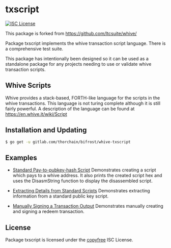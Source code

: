 txscript
========

[![ISC License](http://img.shields.io/badge/license-ISC-blue.svg)](http://copyfree.org)

This package is forked from https://github.com/ltcsuite/whive/

Package txscript implements the whive transaction script language.  There is
a comprehensive test suite.

This package has intentionally been designed so it can be used as a standalone
package for any projects needing to use or validate whive transaction scripts.

## Whive Scripts

Whive provides a stack-based, FORTH-like language for the scripts in
the whive transactions.  This language is not turing complete
although it is still fairly powerful.  A description of the language
can be found at https://en.whive.it/wiki/Script

## Installation and Updating

```bash
$ go get -u gitlab.com/thorchain/bifrost/whive-txscript
```

## Examples

* [Standard Pay-to-pubkey-hash Script](https://pkg.go.dev/gitlab.com/thorchain/bifrost/whive-txscript#example-PayToAddrScript)
  Demonstrates creating a script which pays to a whive address.  It also
  prints the created script hex and uses the DisasmString function to display
  the disassembled script.

* [Extracting Details from Standard Scripts](https://pkg.go.dev/gitlab.com/thorchain/bifrost/whive-txscript#example-ExtractPkScriptAddrs)
  Demonstrates extracting information from a standard public key script.

* [Manually Signing a Transaction Output](https://pkg.go.dev/gitlab.com/thorchain/bifrost/whive-txscript#example-SignTxOutput)
  Demonstrates manually creating and signing a redeem transaction.


## License

Package txscript is licensed under the [copyfree](http://copyfree.org) ISC
License.
